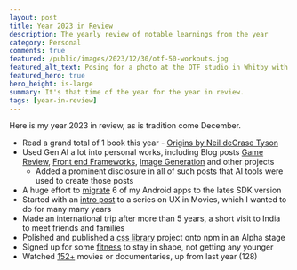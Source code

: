 ```yaml
---
layout: post
title: Year 2023 in Review
description: The yearly review of notable learnings from the year
category: Personal
comments: true
featured: /public/images/2023/12/30/otf-50-workouts.jpg
featured_alt_text: Posing for a photo at the OTF studio in Whitby with coach Liam
featured_hero: true
hero_height: is-large
summary: It's that time of the year for the year in review.
tags: [year-in-review]
---
```

Here is my year 2023 in review, as is tradition come December.

* Read a grand total of 1 book this year - [Origins by Neil deGrase Tyson](https://whitby.bibliocommons.com/v2/record/S61C345592)
* Used Gen AI a lot into personal works, including Blog posts [Game Review](https://www.midhunhk.com/review/2023/02/15/ac2-review-by-ai/), [Front end Frameworks](https://www.midhunhk.com/review/2023/02/15/front-end-frameworks/), [Image Generation](https://www.midhunhk.com/review/2023/04/18/adobe-firefly/) and other projects
  * Added a prominent disclosure in all of such posts that AI tools were used to create those posts
* A huge effort to [migrate](https://www.midhunhk.com/learning/2023/10/20/updating-android-apps/) 6 of my Android apps to the lates SDK version
* Started with an [intro post](https://www.midhunhk.com/learning/2023/11/30/ux-in-movies/) to a series on UX in Movies, which I wanted to do for many many years
* Made an international trip after more than 5 years, a short visit to India to meet friends and families
* Polished and published a [css library](https://github.com/ae-app-labs/spork-css) project onto npm in an Alpha stage
* Signed up for some [fitness](https://www.orangetheory.com/en-ca) to stay in shape, not getting any younger
* Watched [152+](https://letterboxd.com/midhunhk/films/diary/for/2023/) movies or documentaries, up from last year (128)


